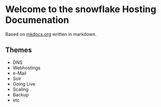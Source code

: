 # Welcome to the snowflake Hosting Documenation

Based on [mkdocs.org](http://mkdocs.org) written in markdown.

## Themes

* DNS
* Webhostings
* e-Mail
* Solr
* Going Live
* Scaling
* Backup
* etc

